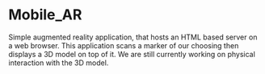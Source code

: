 # Mobile_AR

Simple augmented reality application, that hosts an HTML based server on a web browser. This application scans a marker of our choosing then displays a 3D model on top of it. We are still currently working on physical interaction with the 3D model. 
